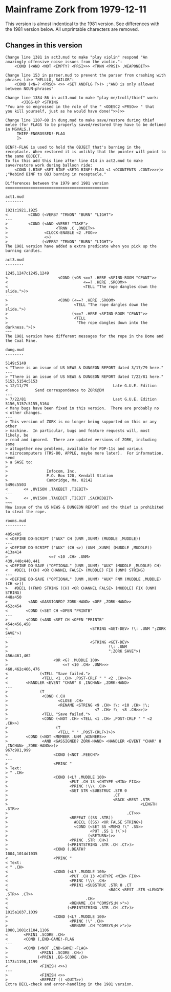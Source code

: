 # Mainframe Zork from 1979-12-11
This version is almost indentical to the 1981 version. See differences with the 1981 version below.
All unprintable charecters are removed.

## Changes in this version
~~~~
Change line 1381 in act3.mud to make "play violin" respond "An amazingly offensive noise issues from the violin.":
	<COND (<AND <NOT <EMPTY? <PRSI>>> <TRNN <PRSI> ,WEAPONBIT>>
	   
Change line 153 in parser.mud to prevent the parser from crashing with phrases like "HELLLO, SAILOR":
	<COND (<N=? <PRSO> <>> <SET ANDFLG T>)> ;"AND is only allowed between NOUN-phrases"

Change line 1384-86 in act3.mud to make "play me/troll/thief" work:
	   <JIGS-UP <STRING
"You are so engrossed in the role of the " <ODESC2 <PRSO>> " that
you kill yourself, just as he would have done!">>)>>

Change line 1207-08 in dung.mud to make save/restore during thief melee (for FLAGS to be properly saved/restored they have to be defined in MGVALS.)
	 THIEF-ENGROSSED!-FLAG
	 ]>
	 
BINF!-FLAG is used to hold the OBJECT that's burning in the receptacle. When restored it is unlikly that the pointer will point to the same OBJECT. 
To fix this add this line after line 414 in act2.mud to make save/restore work during balloon ride:
	<COND (.BINF <SET BINF <SETG BINF!-FLAG <1 <OCONTENTS .CONT>>>>)> ;"Rebind BINF to OBJ burning in receptacle."

Differences between the 1979 and 1981 version
=============================================

act1.mud
--------

1921c1921,1925
<         <COND (<VERB? "TRNON" "BURN" "LIGHT">
---
>         <COND (<AND <VERB? "TAKE">
>                     <TRNN .C ,ONBIT>>
>                <CLOCK-ENABLE <2 .FOO>>
>                <>)
>               (<VERB? "TRNON" "BURN" "LIGHT">
The 1981 version have added a extra predicate when you pick up the burning candles.

act3.mud
--------

1245,1247c1245,1249
<                      <COND (<OR <==? .HERE <SFIND-ROOM "CPANT">>
<                                 <==? .HERE .SROOM>>
<                                 <TELL "The rope dangles down the slide.">)>
---
>                      <COND (<==? .HERE .SROOM>
>                             <TELL "The rope dangles down the slide.">)
>                            (<==? .HERE <SFIND-ROOM "CPANT">>
>                             <TELL
>                              "The rope dangles down into the darkness.">)>
~~~
The 1981 version have different messages for the rope in the Dome and the Coal Mine.

dung.mud
--------

5149c5149
< "There is an issue of US NEWS & DUNGEON REPORT dated 3/17/79 here."
---
> "There is an issue of US NEWS & DUNGEON REPORT dated 7/22/81 here."
5153,5154c5153
< 12/11/79                                     Late G.U.E. Edition
<            Send correspondence to ZORK@DM
---
> 7/22/81                                      Last G.U.E. Edition
5156,5157c5155,5164
< Many bugs have been fixed in this version.  There are probably no
< other changes.
---
> This version of ZORK is no longer being supported on this or any other
> machine.  In particular, bugs and feature requests will, most likely, be
> read and ignored.  There are updated versions of ZORK, including some
> altogether new problems, available for PDP-11s and various
> microcomputers (TRS-80, APPLE, maybe more later).  For information, send
> a SASE to:
>
>                 Infocom, Inc.
>                 P.O. Box 120, Kendall Station
>                 Cambridge, Ma. 02142
5496c5503
<       <+ ,OVISON ,TAKEBIT ,TIEBIT>
---
>       <+ ,OVISON ,TAKEBIT ,TIEBIT ,SACREDBIT>
~~~
New issue of the US NEWS & DUNGEON REPORT and the thief is prohibited to steal the rope.

rooms.mud
---------

405c405
< <DEFINE DO-SCRIPT ("AUX" CH (UNM ,XUNM) (MUDDLE ,MUDDLE))
---
> <DEFINE DO-SCRIPT ("AUX" (CH <>) (UNM ,XUNM) (MUDDLE ,MUDDLE))
413a414
>                  <=? <10 .CH> .UNM>
439,440c440,441
< <DEFINE DO-SAVE ("OPTIONAL" (UNM ,XUNM) "AUX" (MUDDLE ,MUDDLE) CH)
<   #DECL ((CH) <OR CHANNEL FALSE> (MUDDLE) FIX (UNM) STRING)
---
> <DEFINE DO-SAVE ("OPTIONAL" (UNM ,XUNM) "AUX" FNM (MUDDLE ,MUDDLE) (CH <>))
>   #DECL ((FNM) STRING (CH) <OR CHANNEL FALSE> (MUDDLE) FIX (UNM) STRING)
448a450
>         <AND <GASSIGNED? ZORK-HAND> <OFF ,ZORK-HAND>>
452c454
<        <COND (<SET CH <OPEN "PRINTB"
---
>        <COND (<AND <SET CH <OPEN "PRINTB"
454c456,458
<                                    <STRING <GET-DEV> !\: .UNM ";ZORK SAVE">)
---
>                                    <STRING <GET-DEV>
>                                            !\: .UNM
>                                            ";ZORK SAVE">)
456a461,462
>                    <OR <G? .MUDDLE 100>
>                        <=? <10 .CH> .UNM>>>
460,462c466,476
<              (<TELL "Save failed.">
<               <TELL <1 .CH> ,POST-CRLF " " <2 .CH>>)>
<        <HANDLER <EVENT "CHAR" 8 ,INCHAN> ,ZORK-HAND>
---
>              (T
>               <COND (.CH
>                      <CLOSE .CH>
>                      <RENAME <STRING <9 .CH> !\: <10 .CH> !\;
>                                      <7 .CH> !\  <8 .CH>>>)>
>               <TELL "Save failed.">
>               <COND (<NOT .CH> <TELL <1 .CH> ,POST-CRLF " " <2 .CH>>)
>                     (T
>                      <TELL " " ,POST-CRLF>)>)>
>        <COND (<NOT <MEMBER .UNM ,WINNERS>>
>               <AND <GASSIGNED? ZORK-HAND> <HANDLER <EVENT "CHAR" 8 ,INCHAN> ,ZORK-HAND>>)>
967c981,999
<                    <COND (<NOT .FEECH?>
---
>                    <PRINC "
> Text:
> " .CH>
>                    <COND (<L? .MUDDLE 100>
>                           <PUT .CH 13 <CHTYPE <MIN> FIX>>
>                           <PRINC !\\\ .CH>
>                           <SET STR <SUBSTRUC .STR 0
>                                              .CT
>                                              <BACK <REST .STR
>                                                          <LENGTH .STR>>
>                                                    .CT>>>
>                           <REPEAT ((SS .STR))
>                             #DECL ((SS) <OR FALSE STRING>)
>                             <COND (<SET SS <MEMQ !\" .SS>>
>                                    <PUT .SS 1 !\`>)
>                                   (<RETURN>)>>
>                           <PRINC .STR .CH>)
>                          (<PRINTSTRING .STR .CH .CT>)>
>                    <COND (.DEATH?
1004,1014d1035
<                    <PRINC "
< Text:
< " .CH>
<                    <COND (<L? .MUDDLE 100>
<                           <PUT .CH 13 <CHTYPE <MIN> FIX>>
<                           <PRINC !\\\ .CH>
<                           <PRIN1 <SUBSTRUC .STR 0 .CT
<                                            <BACK <REST .STR <LENGTH .STR>> .CT>>
<                                  .CH>
<                           <RENAME .CH "COMSYS;M >">)
<                          (<PRINTSTRING .STR .CH .CT>)>
1015a1037,1039
>                    <COND (<L? .MUDDLE 100>
>                           <PRINC !\" .CH>
>                           <RENAME .CH "COMSYS;M >">)>
1080,1081c1104,1106
<       <PRIN1 .SCORE .CH>
<       <COND (,END-GAME!-FLAG
---
>       <COND (<NOT ,END-GAME!-FLAG>
>              <PRIN1 .SCORE .CH>)
>             (<PRIN1 ,EG-SCORE .CH>
1173c1198,1199
<              <FINISH <>>)
---
>              <FINISH <>>
>              <REPEAT () <QUIT>>)
Extra DECL-check and error-handling in the 1981 version.
